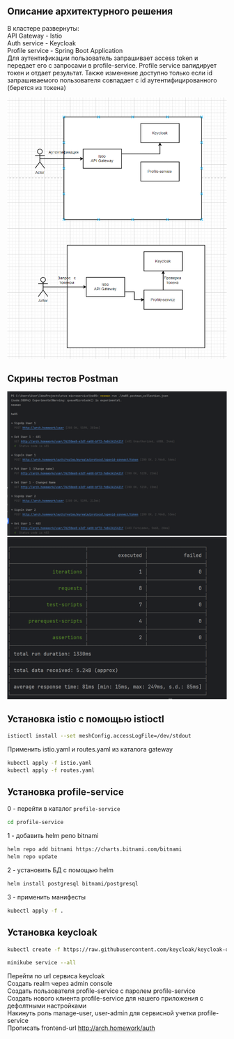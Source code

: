 ## Описание архитектурного решения
В кластере развернуты:  
API Gateway - Istio  
Auth service - Keycloak  
Profile service - Spring Boot Application  
Для аутентификации пользователь запрашивает access token и передает его с запросами в profile-service.
Profile service валидирует токен и отдает результат.
Также изменение доступно только если id запрашиваемого пользователя совпадает с id аутентифицированного (берется из токена)

![img_2.png](img_2.png)




## Скрины тестов Postman
![img_3.png](img_3.png)
![img_1.png](img_1.png)
## Установка istio с помощью istioctl
```bash
istioctl install --set meshConfig.accessLogFile=/dev/stdout
```
Применить istio.yaml и routes.yaml из каталога gateway
```bash
kubectl apply -f istio.yaml
kubectl apply -f routes.yaml
```
## Установка profile-service
0 - перейти в каталог `profile-service`
```bash
cd profile-service
```
1 - добавить helm репо bitnami
```bash
helm repo add bitnami https://charts.bitnami.com/bitnami
helm repo update
```
2 - установить БД с помощью helm
```bash
helm install postgresql bitnami/postgresql
```
3 - применить манифесты
```bash
kubectl apply -f . 
```

## Установка keycloak
```bash
kubectl create -f https://raw.githubusercontent.com/keycloak/keycloak-quickstarts/latest/kubernetes-examples/keycloak.yaml
```
```bash
minikube service --all
```
Перейти по url сервиса keycloak  
Создать realm через admin console  
Создать пользователя profile-service с паролем profile-service  
Создать нового клиента profile-service для нашего приложения с дефолтными настройками  
Накинуть роль manage-user, user-admin для сервисной учетки profile-service  
Прописать frontend-url http://arch.homework/auth  
